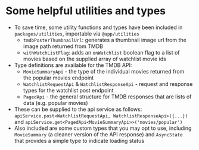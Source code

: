 <div class="dense">

# Some helpful utilities and types
- To save time, some utility functions and types have been included in `packages/utilities`, importable via `@app/utilities`
  - `tmdbPosterThumbnailUrl`:  generates a thumbnail image url from the image path returned from TMDB
  - `withWatchListFlag`: adds an `onWatchlist` boolean flag to a list of movies based on the supplied array of watchlist movie ids
- Type definitions are available for the TMDB API:
  - `MovieSummaryApi` - the type of the individual movies returned from the popular movies endpoint
  - `WatchlistRequestApi` & `WatchlistResponseApi` - request and response types for the watchlist post endpoint 
  - `PagedApi` - the general structure for TMDB responses that are lists of data (e.g. popular movies)
- These can be supplied to the api service as follows: `apiService.post<WatchlistRequestApi, WatchlistResponseApi>({...})` and `apiService.get<PagedApi<MovieSummaryApi>>('movies/popular')`
- Also included are some custom types that you may opt to use, including `MovieSummary` (a cleaner version of the API response) and `AsyncState` that provides a simple type to indicate loading status 

</div>
